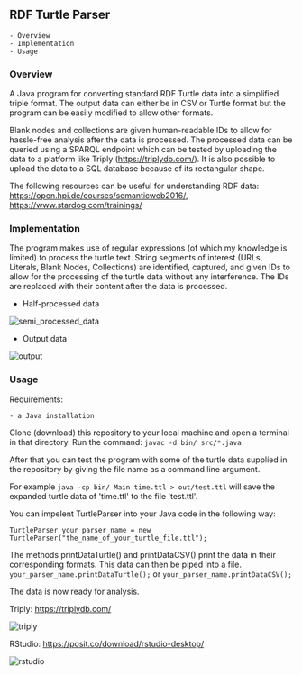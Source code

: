 ## RDF Turtle Parser
    - Overview
    - Implementation
    - Usage

### Overview
A Java program for converting standard RDF Turtle data into a simplified triple format.
The output data can either be in CSV or Turtle format but the program can be easily modified to allow other formats.

Blank nodes and collections are given human-readable IDs to allow for hassle-free analysis after the data is processed.
The processed data can be queried using a SPARQL endpoint which can be tested by uploading the data to a platform like Triply (<https://triplydb.com/>).
It is also possible to upload the data to a SQL database because of its rectangular shape.

The following resources can be useful for understanding RDF data: <https://open.hpi.de/courses/semanticweb2016/>, <https://www.stardog.com/trainings/>

### Implementation
The program makes use of regular expressions (of which my knowledge is limited) to process the turtle text.
String segments of interest (URLs, Literals, Blank Nodes, Collections) are identified, captured, and given IDs to allow for the processing of the turtle data without any interference. The IDs are replaced with their content after the data is processed.

- Half-processed data

![semi_processed_data](https://user-images.githubusercontent.com/79271609/215045378-a9a7458a-0db1-4906-8e3c-56d891531f55.png)

- Output data

![output](https://user-images.githubusercontent.com/79271609/215045417-31c1aa61-fea1-4447-9a51-3509c7dce5af.png)

### Usage
Requirements:

    - a Java installation

Clone (download) this repository to your local machine and open a terminal in that directory.
Run the command:
```javac -d bin/ src/*.java```

After that you can test the program with some of the turtle data supplied in the repository by giving the file name as a command line argument.

For example ```java -cp bin/ Main time.ttl > out/test.ttl``` will save the expanded turtle data of 'time.ttl' to the file 'test.ttl'.

You can impelent TurtleParser into your Java code in the following way:

```TurtleParser your_parser_name = new TurtleParser("the_name_of_your_turtle_file.ttl");```

The methods printDataTurtle() and printDataCSV() print the data in their corresponding formats. This data can then be piped into a file.
```your_parser_name.printDataTurtle();``` or ```your_parser_name.printDataCSV();```

The data is now ready for analysis.

Triply: <https://triplydb.com/>

![triply](https://user-images.githubusercontent.com/79271609/215045695-4dc92331-fd3b-48a3-b5dd-e4fa3538e9f2.png)

RStudio: <https://posit.co/download/rstudio-desktop/>

![rstudio](https://user-images.githubusercontent.com/79271609/215045722-dddc4ae8-2294-47da-9b42-d9514823dd8a.png)
